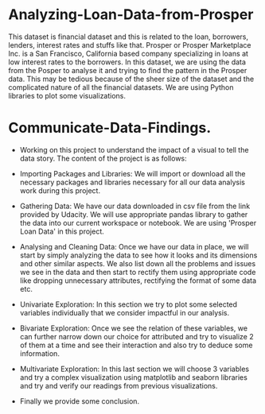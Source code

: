 # Analyzing-Loan-Data-from-Prosper

This dataset is financial dataset and this is related to the loan, borrowers, lenders, interest rates and stuffs like that. Prosper or Prosper Marketplace Inc. is a San Francisco, California based company specializing in loans at low interest rates to the borrowers. In this dataset, we are using the data from the Posper to analyse it and trying to find the pattern in the Prosper data. This may be tedious because of the sheer size of the dataset and the complicated nature of all the financial datasets. We are using Python libraries to plot some visualizations.

# Communicate-Data-Findings.

- Working on this project to understand the impact of a visual to tell the data story. The content of the project is as follows:

- Importing Packages and Libraries: We will import or download all the necessary packages and libraries necessary for all our data analysis work during this project.

- Gathering Data: We have our data downloaded in csv file from the link provided by Udacity. We will use appropriate pandas library to gather the data into our current workspace or notebook. We are using 'Prosper Loan Data' in this project.

- Analysing and Cleaning Data: Once we have our data in place, we will start by simply analyzing the data to see how it looks and its dimensions and other similar aspects. We also list down all the problems and issues we see in the data and then start to rectify them using appropriate code like dropping unnecessary attributes, rectifying the format of some data etc.

- Univariate Exploration: In this section we try to plot some selected variables individually that we consider impactful in our analysis.

- Bivariate Exploration: Once we see the relation of these variables, we can further narrow down our choice for attributed and try to visualize 2 of them at a time and see their interaction and also try to deduce some information.

- Multivariate Exploration: In this last section we will choose 3 variables and try a complex visualization using matplotlib and seaborn libraries and try and verify our readings from previous visualizations.

- Finally we provide some conclusion.

